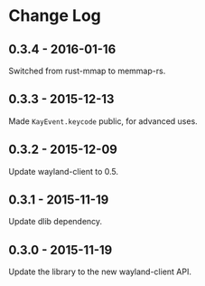 # Change Log

## 0.3.4 - 2016-01-16

Switched from rust-mmap to memmap-rs.

## 0.3.3 - 2015-12-13

Made `KayEvent.keycode` public, for advanced uses.

## 0.3.2 - 2015-12-09

Update wayland-client to 0.5.

## 0.3.1 - 2015-11-19

Update dlib dependency.

## 0.3.0 - 2015-11-19

Update the library to the new wayland-client API.

